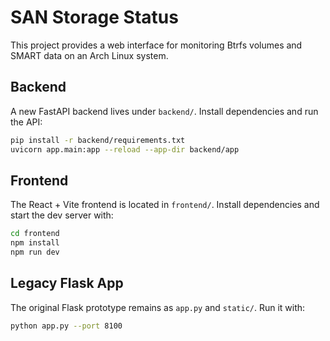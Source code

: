 # SAN Storage Status

This project provides a web interface for monitoring Btrfs volumes and SMART data on an Arch Linux system.

## Backend

A new FastAPI backend lives under `backend/`.
Install dependencies and run the API:

```bash
pip install -r backend/requirements.txt
uvicorn app.main:app --reload --app-dir backend/app
```

## Frontend

The React + Vite frontend is located in `frontend/`. Install dependencies and
start the dev server with:

```bash
cd frontend
npm install
npm run dev
```

## Legacy Flask App

The original Flask prototype remains as `app.py` and `static/`.
Run it with:

```bash
python app.py --port 8100
```
